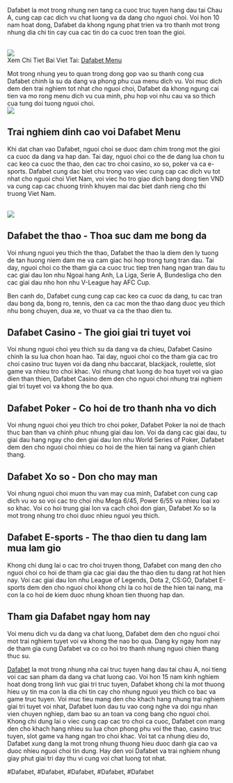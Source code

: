 <p>Dafabet la mot trong nhung nen tang ca cuoc truc tuyen hang dau tai Chau A, cung cap cac dich vu chat luong va da dang cho nguoi choi. Voi hon 10 nam hoat dong, Dafabet da khong ngung phat trien va tro thanh mot trong nhung dia chi tin cay cua cac tin do ca cuoc tren toan the gioi.</p><br><img src="https://dafabet.menu/wp-content/uploads/2024/05/eb8355be-b6c3-4143-b60e-8a822ec54cfe.jpg"></br>
Xem Chi Tiet Bai Viet Tai: <a href="https://x.com/dafabetmenu_">Dafabet Menu</a><p>Mot trong nhung yeu to quan trong dong gop vao su thanh cong cua Dafabet chinh la su da dang va phong phu cua menu dich vu. Voi muc dich dem den trai nghiem tot nhat cho nguoi choi, Dafabet da khong ngung cai tien va mo rong menu dich vu cua minh, phu hop voi nhu cau va so thich cua tung doi tuong nguoi choi.<br><img src="https://dafabet.menu/wp-content/uploads/2024/05/dafabet-screen-840.webp"></br><h2>Trai nghiem dinh cao voi Dafabet Menu</h2><p>Khi dat chan vao Dafabet, nguoi choi se duoc dam chim trong mot the gioi ca cuoc da dang va hap dan. Tai day, nguoi choi co the de dang lua chon tu cac keo ca cuoc the thao, den cac tro choi casino, xo so, poker va ca e-sports. Dafabet cung dac biet chu trong vao viec cung cap cac dich vu tot nhat cho nguoi choi Viet Nam, voi viec ho tro giao dich bang dong tien VND va cung cap cac chuong trinh khuyen mai dac biet danh rieng cho thi truong Viet Nam.</p><br><img src="https://dafabet.menu/wp-content/uploads/2024/05/Dafabetlogo.jpg"></br><h2>Dafabet the thao - Thoa suc dam me bong da</h2><p>Voi nhung nguoi yeu thich the thao, Dafabet the thao la diem den ly tuong de tan huong niem dam me va cam giac hoi hop trong tung tran dau. Tai day, nguoi choi co the tham gia ca cuoc truc tiep tren hang ngan tran dau tu cac giai dau lon nhu Ngoai hang Anh, La Liga, Serie A, Bundesliga cho den cac giai dau nho hon nhu V-League hay AFC Cup.<p>Ben canh do, Dafabet cung cung cap cac keo ca cuoc da dang, tu cac tran dau bong da, bong ro, tennis, den ca cac mon the thao dang duoc yeu thich nhu bong chuyen, dua xe, vo thuat va ca the thao dien tu.</p><h2>Dafabet Casino - The gioi giai tri tuyet voi</h2><p>Voi nhung nguoi choi yeu thich su da dang va da chieu, Dafabet Casino chinh la su lua chon hoan hao. Tai day, nguoi choi co the tham gia cac tro choi casino truc tuyen voi da dang nhu baccarat, blackjack, roulette, slot game va nhieu tro choi khac. Voi nhung chat luong do hoa tuyet voi va giao dien than thien, Dafabet Casino dem den cho nguoi choi nhung trai nghiem giai tri tuyet voi va khong the bo qua.<h2>Dafabet Poker - Co hoi de tro thanh nha vo dich</h2><p>Voi nhung nguoi choi yeu thich tro choi poker, Dafabet Poker la noi de thach thuc ban than va chinh phuc nhung giai dau lon. Voi da dang cac giai dau, tu giai dau hang ngay cho den giai dau lon nhu World Series of Poker, Dafabet dem den cho nguoi choi nhieu co hoi de the hien tai nang va gianh chien thang.</p><h2>Dafabet Xo so - Don cho may man</h2><p>Voi nhung nguoi choi muon thu van may cua minh, Dafabet con cung cap dich vu xo so voi cac tro choi nhu Mega 6/45, Power 6/55 va nhieu loai xo so khac. Voi co hoi trung giai lon va cach choi don gian, Dafabet Xo so la mot trong nhung tro choi duoc nhieu nguoi yeu thich.</p><h2>Dafabet E-sports - The thao dien tu dang lam mua lam gio</h2><p>Khong chi dung lai o cac tro choi truyen thong, Dafabet con mang den cho nguoi choi co hoi de tham gia cac giai dau the thao dien tu dang rat hot hien nay. Voi cac giai dau lon nhu League of Legends, Dota 2, CS:GO, Dafabet E-sports dem den cho nguoi choi khong chi la co hoi de the hien tai nang, ma con la co hoi de kiem duoc nhung khoan tien thuong hap dan.</p><h2>Tham gia Dafabet ngay hom nay</h2><p>Voi menu dich vu da dang va chat luong, Dafabet dem den cho nguoi choi mot trai nghiem tuyet voi va khong the nao bo qua. Dang ky ngay hom nay de tham gia cung Dafabet va co co hoi tro thanh nhung nguoi chien thang thuc su.</p><p><a href="https://dafabet.menu/">Dafabet</a> la mot trong nhung nha cai truc tuyen hang dau tai chau A, noi tieng voi cac san pham da dang va chat luong cao. Voi hon 15 nam kinh nghiem hoat dong trong linh vuc giai tri truc tuyen, Dafabet khong chi la mot thuong hieu uy tin ma con la dia chi tin cay cho nhung nguoi yeu thich co bac va game truc tuyen. Voi muc tieu mang den cho khach hang nhung trai nghiem giai tri tuyet voi nhat, Dafabet luon dau tu vao cong nghe va doi ngu nhan vien chuyen nghiep, dam bao su an toan va cong bang cho nguoi choi. Khong chi dung lai o viec cung cap cac tro choi ca cuoc, Dafabet con mang den cho khach hang nhieu su lua chon phong phu voi the thao, casino truc tuyen, slot game va hang ngan tro choi khac. Voi tat ca nhung dieu do, Dafabet xung dang la mot trong nhung thuong hieu duoc danh gia cao va duoc nhieu nguoi choi tin dung. Hay den voi Dafabet va trai nghiem nhung giay phut giai tri day thu vi cung voi chat luong tot nhat.</p>
#Dafabet, #Dafabet, #Dafabet, #Dafabet, #Dafabet
